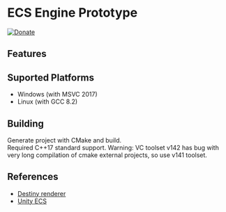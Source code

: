 # ECS Engine Prototype
[![Donate](https://img.shields.io/badge/Donate-PayPal-green.svg)](paypal.me/azhirnovgithub)<br/>

## Features

## Suported Platforms
* Windows (with MSVC 2017)
* Linux (with GCC 8.2)


## Building
Generate project with CMake and build.<br/>
Required C++17 standard support.
Warning: VC toolset v142 has bug with very long compilation of cmake external projects, so use v141 toolset.


## References
* [Destiny renderer](http://advances.realtimerendering.com/destiny/gdc_2015/Tatarchuk_GDC_2015__Destiny_Renderer_web.pdf)
* [Unity ECS](https://docs.unity3d.com/Packages/com.unity.entities@0.1/manual/index.html)
